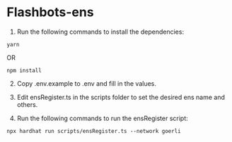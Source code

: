 # Flashbots-ens
1. Run the following commands to install the dependencies:
```
yarn
```
OR
```
npm install
``` 

2. Copy .env.example to .env and fill in the values.

3. Edit ensRegister.ts in the scripts folder to set the desired ens name and others.

4.  Run the following commands to run the ensRegister script:
```
npx hardhat run scripts/ensRegister.ts --network goerli
```
